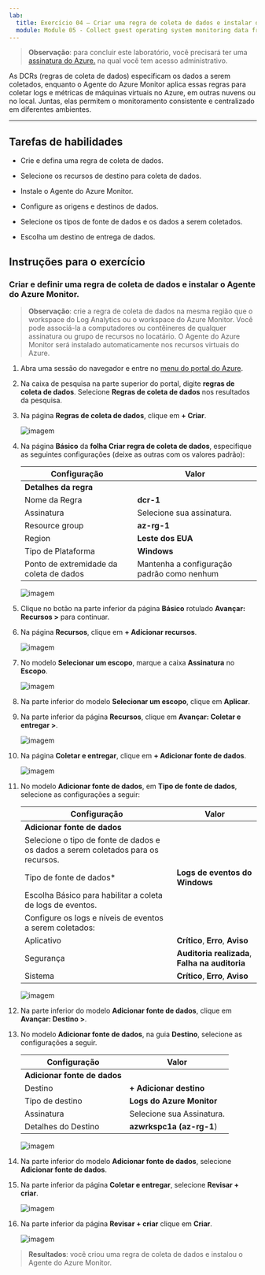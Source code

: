 ```yaml
---
lab:
  title: Exercício 04 – Criar uma regra de coleta de dados e instalar o Agente do Azure Monitor
  module: Module 05 - Collect guest operating system monitoring data from Azure and hybrid virtual machines using Azure Monitor Agent
---
```



>**Observação**: para concluir este laboratório, você precisará ter uma [assinatura do Azure.](https://azure.microsoft.com/en-us/free/?azure-portal=true) na qual você tem acesso administrativo. 


As DCRs (regras de coleta de dados) especificam os dados a serem coletados, enquanto o Agente do Azure Monitor aplica essas regras para coletar logs e métricas de máquinas virtuais no Azure, em outras nuvens ou no local. Juntas, elas permitem o monitoramento consistente e centralizado em diferentes ambientes.

---

## Tarefas de habilidades

- Crie e defina uma regra de coleta de dados.

- Selecione os recursos de destino para coleta de dados.

- Instale o Agente do Azure Monitor.
  
- Configure as origens e destinos de dados.

- Selecione os tipos de fonte de dados e os dados a serem coletados.

- Escolha um destino de entrega de dados.

## Instruções para o exercício 

### Criar e definir uma regra de coleta de dados e instalar o Agente do Azure Monitor.

>**Observação**: crie a regra de coleta de dados na mesma região que o workspace do Log Analytics ou o workspace do Azure Monitor. Você pode associá-la a computadores ou contêineres de qualquer assinatura ou grupo de recursos no locatário. O Agente do Azure Monitor será instalado automaticamente nos recursos virtuais do Azure.

1. Abra uma sessão do navegador e entre no [menu do portal do Azure](https://portal.azure.com/).
  
3. Na caixa de pesquisa na parte superior do portal, digite **regras de coleta de dados**. Selecione **Regras de coleta de dados** nos resultados da pesquisa.
  
4. Na página **Regras de coleta de dados**, clique em **+ Criar**.
  
    ![imagem](https://github.com/user-attachments/assets/a472bc6f-fa96-4615-a67c-c99e8b9ce7a4)

5. Na página **Básico** da **folha Criar regra de coleta de dados**, especifique as seguintes configurações (deixe as outras com os valores padrão):

    |Configuração|Valor|
    |---|---|
    |**Detalhes da regra**|
    |Nome da Regra|**dcr-1**|
    |Assinatura|Selecione sua assinatura.|
    |Resource group|**az-rg-1**|
    |Region|**Leste dos EUA**|
    |Tipo de Plataforma|**Windows**|
    |Ponto de extremidade da coleta de dados|Mantenha a configuração padrão como nenhum|

   ![imagem](https://github.com/user-attachments/assets/6c63c48f-f7a9-4fb2-8fc0-e22084cd5013)

6. Clique no botão na parte inferior da página **Básico** rotulado **Avançar: Recursos >** para continuar.
   
7. Na página **Recursos**, clique em **+ Adicionar recursos**.

   ![imagem](https://github.com/user-attachments/assets/7e45996b-478b-4be4-9df3-df6127da6cb4)

8. No modelo **Selecionar um escopo**, marque a caixa **Assinatura** no **Escopo**.

   ![imagem](https://github.com/user-attachments/assets/0d228e47-039e-4418-ae66-025957e368bc)

9. Na parte inferior do modelo **Selecionar um escopo**, clique em **Aplicar**.
  
10. Na parte inferior da página **Recursos**, clique em **Avançar: Coletar e entregar >**.

    ![imagem](https://github.com/user-attachments/assets/95556211-654f-4810-98a0-5cd8fac13bff)  

11. Na página **Coletar e entregar**, clique em **+ Adicionar fonte de dados**.

    ![imagem](https://github.com/user-attachments/assets/8274b0c1-8617-4889-9aef-78e050f2bd00)

12. No modelo **Adicionar fonte de dados**, em **Tipo de fonte de dados**, selecione as configurações a seguir:
    
    |Configuração|Valor|
    |---|---|
    |**Adicionar fonte de dados**|
    |Selecione o tipo de fonte de dados e os dados a serem coletados para os recursos.|
    |Tipo de fonte de dados*|**Logs de eventos do Windows**|
    |Escolha Básico para habilitar a coleta de logs de eventos.|
    |Configure os logs e níveis de eventos a serem coletados:|
    |Aplicativo|**Crítico**, **Erro**, **Aviso**|
    |Segurança|**Auditoria realizada**, **Falha na auditoria**|
    |Sistema|**Crítico**, **Erro**, **Aviso**|

    ![imagem](https://github.com/user-attachments/assets/33039994-0613-40f4-9c55-03f795b38b9b)

13. Na parte inferior do modelo **Adicionar fonte de dados**, clique em **Avançar: Destino >**.

14. No modelo **Adicionar fonte de dados**, na guia **Destino**, selecione as configurações a seguir.
    
    |Configuração|Valor|
    |---|---|
    |**Adicionar fonte de dados**|
    |Destino|**+ Adicionar destino**|
    |Tipo de destino|**Logs do Azure Monitor**|
    |Assinatura|Selecione sua Assinatura.|
    |Detalhes do Destino|**azwrkspc1a (az-rg-1**)|

     ![imagem](https://github.com/user-attachments/assets/dc2d2906-4a57-4df9-a33c-fd6ae34a8457)

15. Na parte inferior do modelo **Adicionar fonte de dados**, selecione **Adicionar fonte de dados**.

16. Na parte inferior da página **Coletar e entregar**, selecione **Revisar + criar**.

    ![imagem](https://github.com/user-attachments/assets/4277089c-971c-4334-a49d-6ac6bfe93ff4)

17. Na parte inferior da página **Revisar + criar** clique em **Criar**.

    ![imagem](https://github.com/user-attachments/assets/b532f92e-af10-4b4d-bb52-10d15ad38d4a)

> **Resultados**: você criou uma regra de coleta de dados e instalou o Agente do Azure Monitor.
